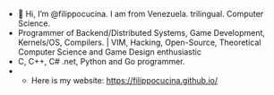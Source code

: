 - 👋 Hi, I’m @filippocucina. I am from Venezuela. trilingual. Computer Science.
- Programmer of Backend/Distributed Systems, Game Development, Kernels/OS, Compilers. | VIM, Hacking, Open-Source, Theoretical Computer Science and Game Design enthusiastic
- C, C++, C# .net, Python and Go programmer.
- - Here is my website: https://filippocucina.github.io/
